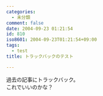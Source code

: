 ```yaml
---
categories:
  - 未分類
comment: false
date: 2004-09-23 01:21:54
id: 810
iso8601: 2004-09-23T01:21:54+09:00
tags:
  - test
title: トラックバックのテスト

---
```


<div class="entry-body">
                                 <p>過去の記事にトラックバック。<br />
これでいいのかな？</p>
                              </div>    	
